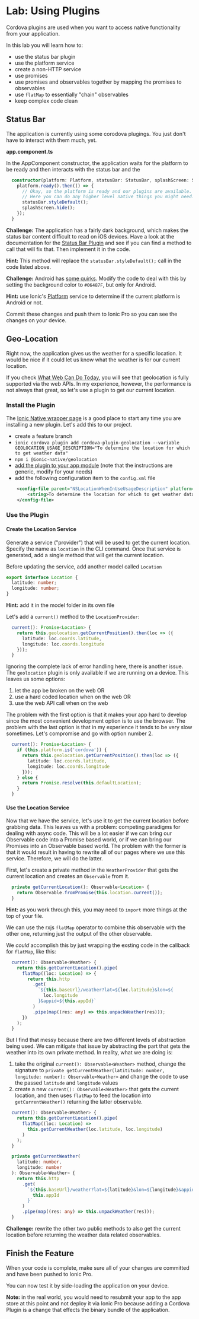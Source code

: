 # Lab: Using Plugins

Cordova plugins are used when you want to access native functionality from your application.

In this lab you will learn how to:

* use the status bar plugin
* use the platform service
* create a non-HTTP service
* use promises
* use promises and observables together by mapping the promises to observables
* use `flatMap` to essentially "chain" observables
* keep complex code clean

## Status Bar

The application is currently using some corodova plugings. You just don't have to interact with them much, yet.

**app.component.ts**

In the AppComponent constructor, the application waits for the platform to be ready and then interacts with the status bar and the 

```TypeScript
  constructor(platform: Platform, statusBar: StatusBar, splashScreen: SplashScreen) {
    platform.ready().then(() => {
      // Okay, so the platform is ready and our plugins are available.
      // Here you can do any higher level native things you might need.
      statusBar.styleDefault();
      splashScreen.hide();
    });
  }
```

**Challenge:** The application has a fairly dark background, which makes the status bar content difficult to read on iOS devices. Have a look at the documentation for the <a href="https://cordova.apache.org/docs/en/8.x/reference/cordova-plugin-statusbar/" target="_blank">Status Bar Plugin</a> and see if you can find a method to call that will fix that. Then implement it in the code.

**Hint:** This method will replace the `statusBar.styleDefault();` call in the code listed above. 


**Challenge:** Android has <a href="https://cordova.apache.org/docs/en/8.x/reference/cordova-plugin-statusbar/#android-quirks" target="_blank">some quirks</a>. Modify the code to deal with this by setting the background color to `#06487F`, but only for Android.

**Hint:** use Ionic's <a href="https://ionicframework.com/docs/api/platform/Platform/" target="_blank">Platform</a> service to determine if the current platform is Android or not.

Commit these changes and push them to Ionic Pro so you can see the changes on your device.


## Geo-Location

Right now, the application gives us the weather for a specific location. It would be nice if it could let us know what the weather is for our current location.

If you check <a href="https://whatwebcando.today/" target="_blank">What Web Can Do Today</a>, you will see that geolocation is fully supported via the web APIs. In my experience, however, the performance is not always that great, so let's use a plugin to get our current location.

### Install the Plugin

The <a href="https://ionicframework.com/docs/native/geolocation/" target="_blank">Ionic Native wrapper page</a> is a good place to start any time you are installing a new plugin. Let's add this to our project.

* create a feature branch
* `ionic cordova plugin add cordova-plugin-geolocation --variable GEOLOCATION_USAGE_DESCRIPTION="To determine the location for which to get weather data"`
* `npm i @ionic-native/geolocation`
* <a href="https://ionicframework.com/docs/native/#Add_Plugins_to_Your_App_Module" target="_blank">add the plugin to your app module</a> (note that the instructions are generic, modify for your needs)
* add the following configuration item to the `config.xml` file

```xml
    <config-file parent="NSLocationWhenInUseUsageDescription" platform="ios" target="*-Info.plist">
        <string>To determine the location for which to get weather data</string>
    </config-file>
```

### Use the Plugin

#### Create the Location Service

Generate a service ("provider") that will be used to get the current location. Specify the name as `location` in the CLI command. Once that service is generated, add a single method that will get the current location.

Before updating the service, add another model called `Location`

```TypeScript
export interface Location {
  latitude: number;
  longitude: number;
}
```

**Hint:** add it in the model folder in its own file

Let's add a `current()` method to the `LocationProvider`:

```TypeScript
  current(): Promise<Location> {
    return this.geolocation.getCurrentPosition().then(loc => ({
      latitude: loc.coords.latitude,
      longitude: loc.coords.longitude
    }));
  }
```

Ignoring the complete lack of error handling here, there is another issue. The `geolocation` plugin is only available if we are running on a device. This leaves us some options:

1. let the app be broken on the web OR
1. use a hard coded location when on the web OR
1. use the web API call when on the web

The problem with the first option is that it makes your app hard to develop since the most convenient development option is to use the browser. The problem with the last option is that in my experience it tends to be very slow sometimes. Let's compromise and go with option number 2.

```TypeScript
  current(): Promise<Location> {
    if (this.platform.is('cordova')) {
      return this.geolocation.getCurrentPosition().then(loc => ({
        latitude: loc.coords.latitude,
        longitude: loc.coords.longitude
      }));
    } else {
      return Promise.resolve(this.defaultLocation);
    }
  }
```

#### Use the Location Service

Now that we have the service, let's use it to get the current location before grabbing data. This leaves us with a problem: competing paradigms for dealing with async code. This will be a lot easier if we can bring our Observable code into a Promise based world, or if we can bring our Promises into an Observable based world. The problem with the former is that it would result in having to rewrite all of our pages where we use this service. Therefore, we will do the latter.

First, let's create a private method in the `WeatherProvider` that gets the current location and creates an `Observable` from it.

```TypeScript
  private getCurrentLocation(): Observable<Location> {
    return Observable.fromPromise(this.location.current());
  }
```

**Hint:** as you work through this, you may need to `import` more things at the top of your file.

We can use the rxjs `flatMap` operator to combine this observable with the other one, returning just the output of the other observable.

We _could_ accomplish this by just wrapping the exsting code in the callback for `flatMap`, like this:

```TypeScript
  current(): Observable<Weather> {
    return this.getCurrentLocation().pipe(
      flatMap((loc: Location) => {
        return this.http
          .get(
            `${this.baseUrl}/weather?lat=${loc.latitude}&lon=${
              loc.longitude
            }&appid=${this.appId}`
          )
          .pipe(map((res: any) => this.unpackWeather(res)));
      })
    );
  }
```

But I find that messy because there are two different levels of abstraction being used. We can mitigate that issue by abstracting the part that gets the weather into its own private method. In reality, what we are doing is:

1. take the original `current(): Observable<Weather>` method, change the signature to `private getCurrentWeather(latititude: number, longitude: number): Observable<Weather>` and change the code to use the passed `latitude` and `longitude` values
1. create a new `current(): Observable<Weather>` that gets the current location, and then uses `flatMap` to feed the location into `getCurrentWeather()` returning the latter observable.



```TypeScript
  current(): Observable<Weather> {
    return this.getCurrentLocation().pipe(
      flatMap((loc: Location) =>
        this.getCurrentWeather(loc.latitude, loc.longitude)
      )
    );
  }

  private getCurrentWeather(
    latitude: number,
    longitude: number
  ): Observable<Weather> {
    return this.http
      .get(
        `${this.baseUrl}/weather?lat=${latitude}&lon=${longitude}&appid=${
          this.appId
        }`
      )
      .pipe(map((res: any) => this.unpackWeather(res)));
  }
```

**Challenge:** rewrite the other two public methods to also get the current location before returning the weather data related observables.

## Finish the Feature

When your code is complete, make sure all of your changes are committed and have been pushed to Ionic Pro.

You can now test it by side-loading the application on your device.

**Note:** in the real world, you would need to resubmit your app to the app store at this point and not deploy it via Ionic Pro because adding a Cordova Plugin is a change that effects the binary bundle of the application.